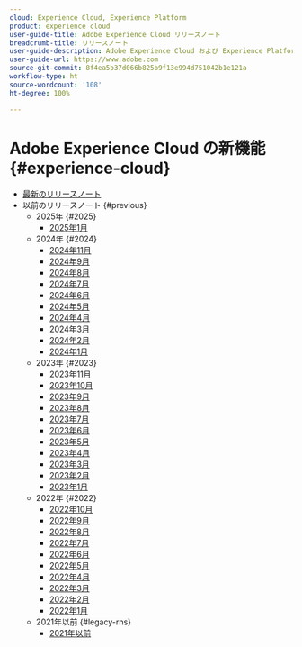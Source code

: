 ```yaml
---
cloud: Experience Cloud, Experience Platform
product: experience cloud
user-guide-title: Adobe Experience Cloud リリースノート
breadcrumb-title: リリースノート
user-guide-description: Adobe Experience Cloud および Experience Platform の新機能、修正点、重要な注意事項について説明します。
user-guide-url: https://www.adobe.com
source-git-commit: 8f4ea5b37d066b825b9f13e994d751042b1e121a
workflow-type: ht
source-wordcount: '108'
ht-degree: 100%

---
```



# Adobe Experience Cloud の新機能 {#experience-cloud}

+ [最新のリリースノート](current.md)
+ 以前のリリースノート {#previous}
   + 2025年 {#2025}
      + [2025年1月](c-legacy-releases/2025/01222025.md)
   + 2024年 {#2024}
      + [2024年11月](c-legacy-releases/2024/10232024.md)
      + [2024年9月](c-legacy-releases/2024/09122024.md)
      + [2024年8月](c-legacy-releases/2024/09142023.md)
      + [2024年7月](c-legacy-releases/2024/07172024.md)
      + [2024年6月](c-legacy-releases/2024/06122024.md)
      + [2024年5月](c-legacy-releases/2024/05152024.md)
      + [2024年4月](c-legacy-releases/2024/04172024.md)
      + [2024年3月](c-legacy-releases/2024/03132024.md)
      + [2024年2月](c-legacy-releases/2024/02142024.md)
      + [2024年1月](c-legacy-releases/2024/01112024.md)
   + 2023年 {#2023}
      + [2023年11月](c-legacy-releases/2023/10252023.md)
      + [2023年10月](c-legacy-releases/2023/10042023.md)
      + [2023年9月](c-legacy-releases/2023/09132023.md)
      + [2023年8月](c-legacy-releases/2023/08092023.md)
      + [2023年7月](c-legacy-releases/2023/07122023.md)
      + [2023年6月](c-legacy-releases/2023/06072023.md)
      + [2023年5月](c-legacy-releases/2023/05102023.md)
      + [2023年4月](c-legacy-releases/2023/04122023.md)
      + [2023年3月](c-legacy-releases/2023/03082023.md)
      + [2023年2月](c-legacy-releases/2023/02082023.md)
      + [2023年1月](c-legacy-releases/2023/01112023.md)
   + 2022年 {#2022}
      + [2022年10月](c-legacy-releases/2022/10052022.md)
      + [2022年9月](c-legacy-releases/2022/09072022.md)
      + [2022年8月](c-legacy-releases/2022/08172022.md)
      + [2022年7月](c-legacy-releases/2022/07202022.md)
      + [2022年6月](c-legacy-releases/2022/06152022.md)
      + [2022年5月](c-legacy-releases/2022/05182022.md)
      + [2022年4月](c-legacy-releases/2022/04202022.md)
      + [2022年3月](c-legacy-releases/2022/03232022.md)
      + [2022年2月](c-legacy-releases/2022/02162022.md)
      + [2022年1月](c-legacy-releases/2022/01192022.md)
   + 2021年以前 {#legacy-rns}
      + [2021年以前](c-legacy-releases/2022-earlier.md)